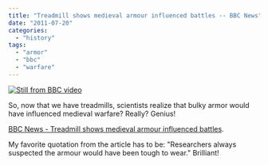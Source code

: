 ```yaml
---
title: "Treadmill shows medieval armour influenced battles -- BBC News"
date: "2011-07-20"
categories: 
  - "history"
tags: 
  - "armor"
  - "bbc"
  - "warfare"
---
```


[![Still from BBC video](https://blog.balinsbooks.com/wp-content/uploads/2011/07/54144908_armouries_004.jpg)](http://www.bbc.co.uk/news/science-environment-14204717)

So, now that we have treadmills, scientists realize that bulky armor would have influenced medieval warfare? Really? Genius!

[BBC News - Treadmill shows medieval armour influenced battles](http://www.bbc.co.uk/news/science-environment-14204717).

My favorite quotation from the article has to be: "Researchers always suspected the armour would have been tough to wear." Brilliant!
